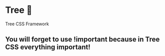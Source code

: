 # Tree 🌲
Tree CSS Framework

## You will forget to use !important because in Tree CSS everything important!
